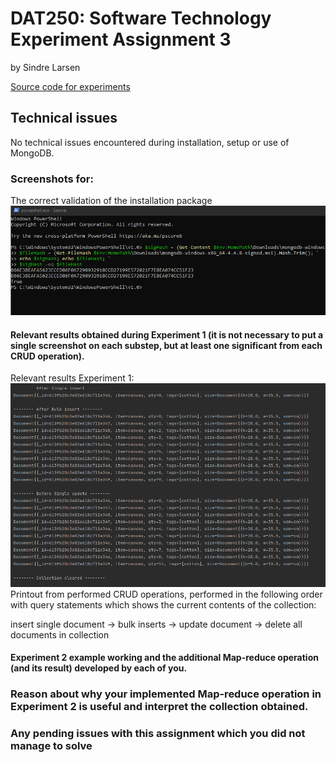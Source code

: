 # DAT250: Software Technology Experiment Assignment 3
by Sindre Larsen

[Source code for experiments](https://github.com/SiLar92/expass3)

## Technical issues
No technical issues encountered during installation, setup or use of MongoDB.


### Screenshots for:
The correct validation of the installation package
![](images/expass3/verified.png "")


#### Relevant results obtained during Experiment 1 (it is not necessary to put a single screenshot on each substep, but at least one significant from each CRUD operation).
Relevant results Experiment 1:
![](images/expass3/printout.png "")
Printout from performed CRUD operations, performed in the following order with query statements which shows the current contents of the collection:

insert single document -> bulk inserts -> update document -> delete all documents in collection


#### Experiment 2 example working and the additional Map-reduce operation (and its result) developed by each of you.

### Reason about why your implemented Map-reduce operation in Experiment 2 is useful and interpret the collection obtained.

### Any pending issues with this assignment which you did not manage to solve